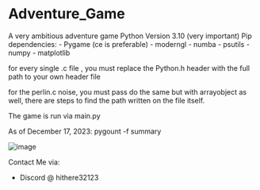 # Adventure_Game
A very ambitious adventure game
Python Version 3.10 (very important)
Pip dependencies:
    - Pygame (ce is preferable)
    - moderngl
    - numba
    - psutils
    - numpy
    - matplotlib

for every single .c file , you must replace the Python.h header with the full path to your own header file

for the perlin.c noise, you must pass do the same but with arrayobject as well, there are steps to find the path written on the file itself.

The game is run via main.py

As of December 17, 2023:
pygount -f summary

![image](https://github.com/lgarciasanchez5450/Adventure_Game/assets/81716333/d3b99b34-f903-4649-9768-ccaa366cb08e)

Contact Me via:
 - Discord @ hithere32123
